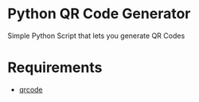 # Python QR Code Generator
Simple Python Script that lets you generate QR Codes
 
# Requirements
  * [qrcode](https://pypi.org/project/qrcode/)
